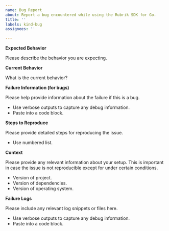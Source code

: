 ```yaml
---
name: Bug Report
about: Report a bug encountered while using the Rubrik SDK for Go.
title: ''
labels: kind-bug
assignees: ''

---
```



<!-- Please use this template while reporting a bug and provide as much info as possible. Not doing so may result in your bug not being addressed in a timely manner. Thanks!-->



**Expected Behavior**

Please describe the behavior you are expecting.

**Current Behavior**

What is the current behavior?

**Failure Information (for bugs)**

Please help provide information about the failure if this is a bug.

* Use verbose outputs to capture any debug information.
* Paste into a code block.

**Steps to Reproduce**

Please provide detailed steps for reproducing the issue.

* Use numbered list.

**Context**

Please provide any relevant information about your setup. This is important in case the issue is not reproducible except for under certain conditions.

* Version of project.
* Version of dependencies.
* Version of operating system.

**Failure Logs**

Please include any relevant log snippets or files here.

* Use verbose outputs to capture any debug information.
* Paste into a code block.

